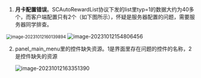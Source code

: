 1. **月卡配置错误**。SCAutoRewardList协议下发的list里typ=1的数据大约为40多个，而客户端配置只有2个（如下图所示），怀疑是服务器配置的问题，需要服务器同学排查。

<img src="C:\Users\Administrator\AppData\Roaming\Typora\typora-user-images\image-20231012160139894.png" alt="image-20231012160139894" style="zoom:80%;" />



<img src="C:\Users\Administrator\AppData\Roaming\Typora\typora-user-images\image-20231012154806456.png" alt="image-20231012154806456"  />

2. panel_main_menu里的控件缺失资源。1是界面里存在问题的控件的名称，2是控件缺失的资源

   ![image-20231012163351390](C:\Users\Administrator\AppData\Roaming\Typora\typora-user-images\image-20231012163351390.png)
